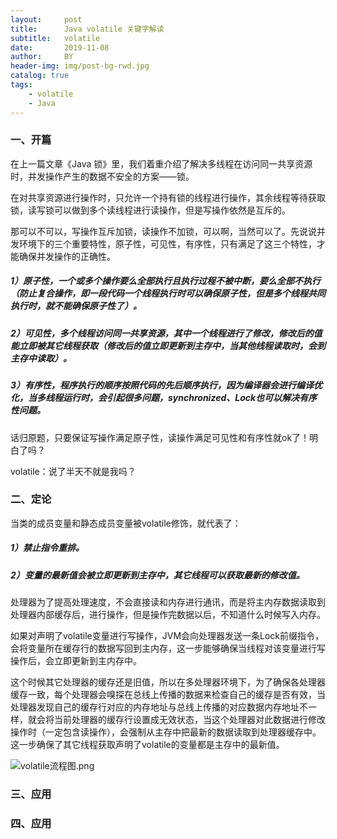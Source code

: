 ```yaml
---
layout:     post
title:      Java volatile 关键字解读
subtitle:   volatile
date:       2019-11-08
author:     BY
header-img: img/post-bg-rwd.jpg
catalog: true
tags:
    - volatile
    - Java
---
```

### 一、开篇
在上一篇文章《Java 锁》里，我们着重介绍了解决多线程在访问同一共享资源时，并发操作产生的数据不安全的方案——锁。

在对共享资源进行操作时，只允许一个持有锁的线程进行操作，其余线程等待获取锁，读写锁可以做到多个读线程进行读操作，但是写操作依然是互斥的。

那可以不可以，写操作互斥加锁，读操作不加锁，可以啊，当然可以了。先说说并发环境下的三个重要特性，原子性，可见性，有序性，只有满足了这三个特性，才能确保并发操作的正确性。

##### 1）原子性，一个或多个操作要么全部执行且执行过程不被中断，要么全部不执行（防止复合操作，即一段代码一个线程执行时可以确保原子性，但是多个线程共同执行时，就不能确保原子性了）。

##### 2）可见性，多个线程访问同一共享资源，其中一个线程进行了修改，修改后的值能立即被其它线程获取（修改后的值立即更新到主存中，当其他线程读取时，会到主存中读取）。

##### 3）有序性，程序执行的顺序按照代码的先后顺序执行，因为编译器会进行编译优化，当多线程运行时，会引起很多问题，synchronized、Lock也可以解决有序性问题。

话归原题，只要保证写操作满足原子性，读操作满足可见性和有序性就ok了！明白了吗？

volatile：说了半天不就是我吗？

### 二、定论
当类的成员变量和静态成员变量被volatile修饰，就代表了：

##### 1）禁止指令重排。
##### 2）变量的最新值会被立即更新到主存中，其它线程可以获取最新的修改值。

处理器为了提高处理速度，不会直接读和内存进行通讯，而是将主内存数据读取到处理器内部缓存后，进行操作，但是操作完数据以后，不知道什么时候写入内存。

如果对声明了volatile变量进行写操作，JVM会向处理器发送一条Lock前缀指令，会将变量所在缓存行的数据写回到主内存，这一步能够确保当线程对该变量进行写操作后，会立即更新到主内存中。

这个时候其它处理器的缓存还是旧值，所以在多处理器环境下，为了确保各处理器缓存一致，每个处理器会嗅探在总线上传播的数据来检查自己的缓存是否有效，当处理器发现自己的缓存行对应的内存地址与总线上传播的对应数据内存地址不一样，就会将当前处理器的缓存行设置成无效状态，当这个处理器对此数据进行修改操作时（一定包含读操作），会强制从主存中把最新的数据读取到处理器缓存中。这一步确保了其它线程获取声明了volatile的变量都是主存中的最新值。

![volatile流程图.png](https://upload-images.jianshu.io/upload_images/7190871-1850a6c99552fb71.png?imageMogr2/auto-orient/strip%7CimageView2/2/w/1240)

### 三、应用



### 四、应用



